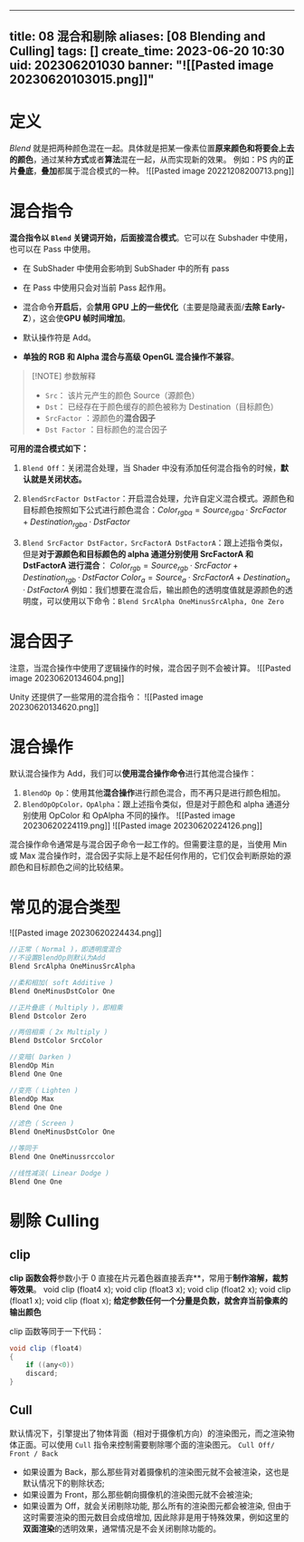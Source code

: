 
---
title: 08 混合和剔除
aliases: [08 Blending and Culling]
tags: []
create_time: 2023-06-20 10:30
uid: 202306201030
banner: "![[Pasted image 20230620103015.png]]"
---
# 定义
_Blend_ 就是把两种颜色混在一起。具体就是把某一像素位置**原来颜色和将要会上去的颜色**，通过某种**方式**或者**算法**混在一起，从而实现新的效果。
例如：PS 内的**正片叠底**，**叠加**都属于混合模式的一种。
![[Pasted image 20221208200713.png]]
# 混合指令
**混合指令以 `Blend` 关键词开始，后面接混合模式**。它可以在 Subshader 中使用，也可以在 Pass 中使用。
- 在 SubShader 中使用会影响到 SubShader 中的所有 pass
- 在 Pass 中使用只会对当前 Pass 起作用。

-   混合命令**开启后**，会**禁用 GPU 上的一些优化**（主要是隐藏表面/**去除 Early-Z**），这会使**GPU 帧时间增加**。
-   默认操作符是 Add。
-   **单独的 RGB 和 Alpha 混合与高级 OpenGL 混合操作不兼容**。

> [!NOTE] 参数解释
>  - `Src`： 该片元产生的颜色 Source（源颜色）
   >-  `Dst`： 已经存在于颜色缓存的颜色被称为 Destination（目标颜色）
   >- `SrcFactor` ：源颜色的**混合因子**
   >- `Dst Factor` ：目标颜色的混合因子

**可用的混合模式如下：**
1.  `Blend Off`：关闭混合处理，当 Shader 中没有添加任何混合指令的时候，**默认就是关闭状态。**

2.  `BlendSrcFactor DstFactor`：开启混合处理，允许自定义混合模式。源颜色和目标颜色按照如下公式进行颜色混合：$Color_{rgba}=Source_{rgba}·SrcFactor+Destination_{rgba}·DstFactor$

3.  `Blend SrcFactor DstFactor，SrcFactorA DstFactorA`：跟上述指令类似，但是**对于源颜色和目标颜色的 alpha 通道分别使用 SrcFactorA 和 DstFactorA 进行混合**：
$Color_{rgb}=Source_{rgb}·SrcFactor+Destination_{rgb}·DstFactor$
$Color_a=Source_a·SrcFactorA+Destination_a·DstFactorA$
例如：我们想要在混合后，输出颜色的透明度值就是源颜色的透明度，可以使用以下命令：`Blend SrcAlpha OneMinusSrcAlpha, One Zero`

# 混合因子
注意，当混合操作中使用了逻辑操作的时候，混合因子则不会被计算。
![[Pasted image 20230620134604.png]]

Unity 还提供了一些常用的混合指令：
![[Pasted image 20230620134620.png]]

# 混合操作
默认混合操作为 Add，我们可以**使用混合操作命令**进行其他混合操作：
1. `BlendOp Op`：使用其他**混合操作**进行颜色混合，而不再只是进行颜色相加。
2. `BlendOpOpColor，OpAlpha`：跟上述指令类似，但是对于颜色和 alpha 通道分别使用 OpColor 和 OpAlpha 不同的操作。
![[Pasted image 20230620224119.png]]
![[Pasted image 20230620224126.png]]

混合操作命令通常是与混合因子命令一起工作的。但需要注意的是，当使用 Min 或 Max 混合操作时，混合因子实际上是不起任何作用的，它们仅会判断原始的源颜色和目标颜色之间的比较结果。

# 常见的混合类型
![[Pasted image 20230620224434.png]]
```cs
//正常（ Normal )，即透明度混合
//不设置BlendOp则默认为Add
Blend SrcAlpha OneMinusSrcAlpha

//柔和相加( soft Additive )
Blend OneMinusDstColor One

//正片叠底（ Multiply )，即相乘
Blend Dstcolor Zero

//两倍相乘（ 2x Multiply )
Blend DstColor SrcColor

//变暗( Darken )
BlendOp Min
Blend One One

//变亮（ Lighten )
BlendOp Max
Blend One One

//滤色（ Screen )
Blend OneMinusDstColor One

//等同于
Blend One OneMinussrccolor

//线性减淡( Linear Dodge )
Blend One One

```
# 剔除 Culling
## clip
**clip 函数会将**参数小于 0 直接在片元着色器直接丢弃**，常用于**制作溶解，裁剪等效果**。
 void clip (float4 x); void clip (float3 x); void clip (float2 x); void clip (float1 x); void clip (float x);
 **给定参数任何一个分量是负数，就舍弃当前像素的输出颜色**
 
 clip 函数等同于一下代码：
 ```cs
 void clip (float4)
 {
     if ((any<0))
     discard;
 }
```

## Cull
默认情况下，引擎提出了物体背面（相对于摄像机方向）的渲染图元，而之渲染物体正面。可以使用 `Cull` 指令来控制需要剔除哪个面的渲染图元。
`Cull Off/ Front / Back`

- 如果设置为 Back，那么那些背对着摄像机的渲染图元就不会被渲染，这也是默认情况下的剔除状态; 
- 如果设置为 Front，那么那些朝向摄像机的渲染图元就不会被渲染; 
- 如果设置为 Off，就会关闭剔除功能, 那么所有的渲染图元都会被渲染, 但由于这时需要渲染的图元数目会成倍增加, 因此除非是用于特殊效果，例如这里的**双面渲染**的透明效果，通常情况是不会关闭剔除功能的。




